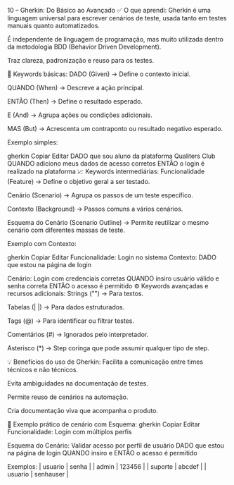 10 – Gherkin: Do Básico ao Avançado
✅ O que aprendi:
Gherkin é uma linguagem universal para escrever cenários de teste, usada tanto em testes manuais quanto automatizados.

É independente de linguagem de programação, mas muito utilizada dentro da metodologia BDD (Behavior Driven Development).

Traz clareza, padronização e reuso para os testes.

🔑 Keywords básicas:
DADO (Given) → Define o contexto inicial.

QUANDO (When) → Descreve a ação principal.

ENTÃO (Then) → Define o resultado esperado.

E (And) → Agrupa ações ou condições adicionais.

MAS (But) → Acrescenta um contraponto ou resultado negativo esperado.

Exemplo simples:

gherkin
Copiar
Editar
DADO que sou aluno da plataforma Qualiters Club
QUANDO adiciono meus dados de acesso corretos
ENTÃO o login é realizado na plataforma
📈 Keywords intermediárias:
Funcionalidade (Feature) → Define o objetivo geral a ser testado.

Cenário (Scenario) → Agrupa os passos de um teste específico.

Contexto (Background) → Passos comuns a vários cenários.

Esquema do Cenário (Scenario Outline) → Permite reutilizar o mesmo cenário com diferentes massas de teste.

Exemplo com Contexto:

gherkin
Copiar
Editar
Funcionalidade: Login no sistema
  Contexto:
    DADO que estou na página de login

  Cenário: Login com credenciais corretas
    QUANDO insiro usuário válido e senha correta
    ENTÃO o acesso é permitido
⚙️ Keywords avançadas e recursos adicionais:
Strings ("") → Para textos.

Tabelas (| |) → Para dados estruturados.

Tags (@) → Para identificar ou filtrar testes.

Comentários (#) → Ignorados pelo interpretador.

Asterisco (*) → Step coringa que pode assumir qualquer tipo de step.

💡 Benefícios do uso de Gherkin:
Facilita a comunicação entre times técnicos e não técnicos.

Evita ambiguidades na documentação de testes.

Permite reuso de cenários na automação.

Cria documentação viva que acompanha o produto.

🧠 Exemplo prático de cenário com Esquema:
gherkin
Copiar
Editar
Funcionalidade: Login com múltiplos perfis

  Esquema do Cenário: Validar acesso por perfil de usuário
    DADO que estou na página de login
    QUANDO insiro <usuario> e <senha>
    ENTÃO o acesso é permitido

  Exemplos:
    | usuario   | senha      |
    | admin     | 123456     |
    | suporte   | abcdef     |
    | usuario   | senhauser  |
